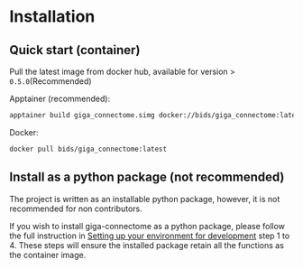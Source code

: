 # Installation

## Quick start (container)

Pull the latest image from docker hub, available for version > `0.5.0`(Recommended)

Apptainer (recommended):

```bash
apptainer build giga_connectome.simg docker://bids/giga_connectome:latest
```

Docker:
```bash
docker pull bids/giga_connectome:latest
```

## Install as a python package (not recommended)

The project is written as an installable python package, however,
it is not recommended for non contributors.

If you wish to install giga-connectome as a python package,
please follow the full instruction in
[Setting up your environment for development](./contributing.md#setting-up-your-environment-for-development) step 1 to 4.
These steps will ensure the installed package retain all the functions as the container image.
